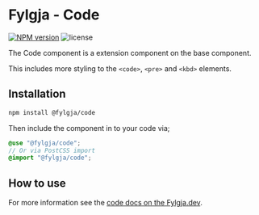 # Fylgja - Code

[![NPM version](https://img.shields.io/npm/v/@fylgja/code)](https://www.npmjs.org/package/@fylgja/code)
![license](https://img.shields.io/github/license/fylgja/fylgja)

The Code component is a extension component on the base component.

This includes more styling to the `<code>`, `<pre>` and `<kbd>` elements.

## Installation

```bash
npm install @fylgja/code
```

Then include the component in to your code via;

```scss
@use "@fylgja/code";
// Or via PostCSS import
@import "@fylgja/code";
```

## How to use

For more information see the [code docs on the Fylgja.dev](https://fylgja.dev/components/code/).
